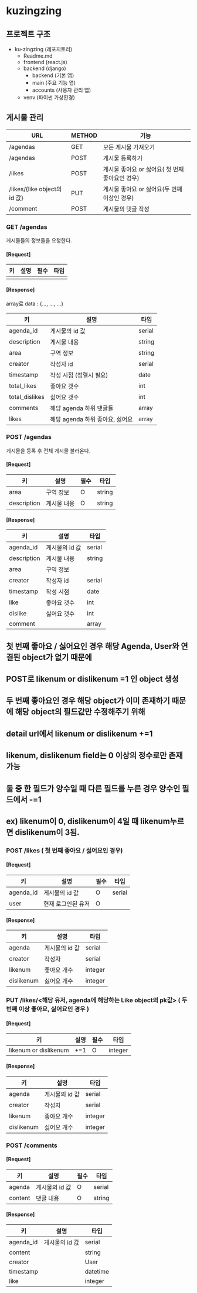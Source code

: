# kuzingzing

## 프로젝트 구조

- ku-zingzing (레포지토리)
  - Readme.md
  - frontend (react.js)
  - backend (django)
    - backend (기본 앱)
    - main (주요 기능 앱)
    - accounts (사용자 관리 앱)
  - venv (파이썬 가상환경)



## 게시물 관리

| URL                          | METHOD | 기능                                            |
| ---------------------------- | ------ | ----------------------------------------------- |
| /agendas                     | GET    | 모든 게시물 가져오기                            |
| /agendas                     | POST   | 게시물 등록하기                                 |
| /likes                       | POST   | 게시물 좋아요 or 싫어요( 첫 번째 좋아요인 경우) |
| /likes/{like object의 id 값} | PUT    | 게시물 좋아요 or 싫어요(두 번째 이상인 경우)    |
| /comment                     | POST   | 게시물의 댓글 작성                              |



### GET /agendas

게시물들의 정보들을 요청한다.

#### [Request]

| 키   | 설명 | 필수 | 타입 |
| ---- | ---- | ---- | ---- |
|      |      |      |      |

#### [Response]

array로 data : {…, …, ...}

| 키          | 설명                    | 타입   |
| ----------- | ----------------------- | ------ |
| agenda_id   | 게시물의 id 값          | serial |
| description | 게시물 내용             | string |
| area        | 구역 정보               | string |
| creator     | 작성자 id               | serial |
| timestamp   | 작성 시점 (정렬시 필요) | date   |
| total_likes        | 좋아요 갯수             | int    |
| total_dislikes     | 싫어요 갯수             | int    |
| comments    |   해당 agenda 하위 댓글들      | array  |  
| likes   |   해당 agenda 하위 좋아요, 싫어요      | array  |



### POST /agendas

게시물을 등록 후 전체 게시물 불러온다.

#### [Request]

| 키          | 설명        | 필수 | 타입   |
| ----------- | ----------- | ---- | ------ |
| area        | 구역 정보   | O    | string |
| description | 게시물 내용 | O    | string |

#### [Response]

| 키          | 설명           | 타입   |
| ----------- | -------------- | ------ |
| agenda_id   | 게시물의 id 값 | serial |
| description | 게시물 내용    | string |
| area        | 구역 정보      |        |
| creator     | 작성자 id      | serial |
| timestamp   | 작성 시점      | date   |
| like        | 좋아요 갯수    | int    |
| dislike     | 싫어요 갯수    | int    |
| comment     |                | array  |


## 첫 번째 좋아요 / 싫어요인 경우 해당 Agenda, User와 연결된 object가 없기 때문에
## POST로 likenum or dislikenum =1 인 object 생성

## 두 번째 좋아요인 경우 해당 object가 이미 존재하기 때문에 해당 object의 필드값만 수정해주기 위해
## detail url에서 likenum or dislikenum +=1

## likenum, dislikenum field는 0 이상의 정수로만 존재 가능
## 둘 중 한 필드가 양수일 때 다른 필드를 누른 경우 양수인 필드에서 -=1
## ex) likenum이 0, dislikenum이 4일 때 likenum누르면 dislikenum이 3됨.


### POST /likes ( 첫 번째 좋아요 / 싫어요인 경우)

#### [Request]

| 키        | 설명           | 필수 | 타입   |
| --------- | -------------- | ---- | ------ |
| agenda_id | 게시물의 id 값 | O    | serial |
| user | 현재 로그인된 유저 | O    |   |

#### [Response]

| 키        | 설명                      | 타입   |
| --------- | ------------------------- | ------ |
| agenda   | 게시물의 id 값            | serial |
| creator   | 작성자 | serial    |
| likenum   | 좋아요 개수 | integer   |
| dislikenum   | 싫어요 개수 | integer  |



### PUT /likes/<해당 유저, agenda에 해당하는 Like object의 pk값> ( 두 번째 이상 좋아요, 싫어요인 경우 )

#### [Request]

| 키        | 설명           | 필수 | 타입   |
| --------- | -------------- | ---- | ------ |
| likenum or dislikenum | +=1 | O    | integer |

#### [Response]

| 키        | 설명                      | 타입   |
| --------- | ------------------------- | ------ |
| agenda   | 게시물의 id 값            | serial |
| creator   | 작성자 | serial    |
| likenum   | 좋아요 개수 | integer   |
| dislikenum   | 싫어요 개수 | integer  |



### POST /comments

#### [Request]

| 키        | 설명           | 필수 | 타입   |
| --------- | -------------- | ---- | ------ |
| agenda | 게시물의 id 값 | O    | serial |
| content   | 댓글 내용      | O    | string |

#### [Response]

| 키        | 설명           | 타입   |
| --------- | -------------- | ------ |
| agenda_id | 게시물의 id 값 | serial |
| content |                | string |
| creator |                | User |
| timestamp  |                | datetime |
| like  |                | integer|

